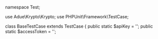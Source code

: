 namespace Test;

use Adue\Krypto\Krypto;
use PHPUnit\Framework\TestCase;

class BaseTestCase extends TestCase
{
    public static $apiKey = '';
    public static $accessToken = '';
